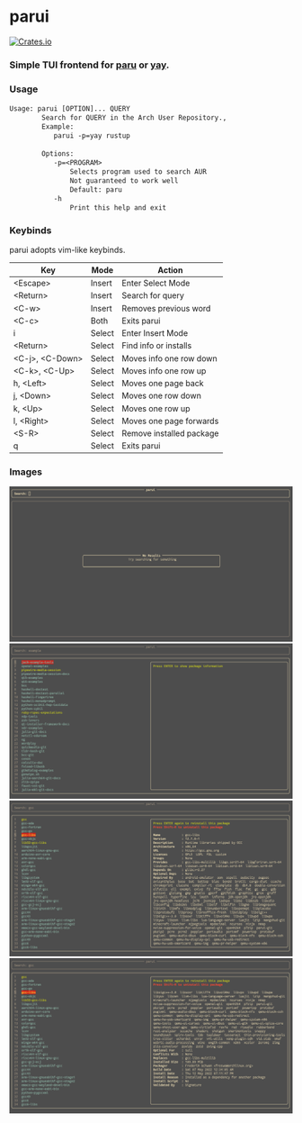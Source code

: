 # parui
[![Crates.io](https://img.shields.io/crates/v/parui)](https://crates.io/crates/parui)

### Simple TUI frontend for [paru](https://github.com/morganamilo/paru) or [yay](https://github.com/Jguer/yay).

### Usage

```
Usage: parui [OPTION]... QUERY
        Search for QUERY in the Arch User Repository.,
        Example:
           parui -p=yay rustup

        Options:
           -p=<PROGRAM>
               Selects program used to search AUR
               Not guaranteed to work well
               Default: paru
           -h
               Print this help and exit
```

### Keybinds

parui adopts vim-like keybinds.

| Key                 | Mode   | Action                   |
|---------------------|--------|--------------------------|
| \<Escape\>          | Insert | Enter Select Mode        |
| \<Return\>          | Insert | Search for query         |
| \<C-w\>             | Insert | Removes previous word    |
| \<C-c\>             | Both   | Exits parui              |
| i                   | Select | Enter Insert Mode        |
| \<Return\>          | Select | Find info or installs    |
| \<C-j\>, \<C-Down\> | Select | Moves info one row down  |
| \<C-k\>, \<C-Up\>   | Select | Moves info one row up    |
| h, \<Left\>         | Select | Moves one page back      |
| j, \<Down\>         | Select | Moves one row down       |
| k, \<Up\>           | Select | Moves one row up         |
| l, \<Right\>        | Select | Moves one page forwards  |
| \<S-R\>             | Select | Remove installed package |
| q                   | Select | Exits parui              |

### Images
![Start Screen](images/start.png)
![Search](images/search.png)
![Info](images/info.png)
![Info Scrolling](images/info_scrolling.png)

